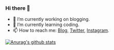 ### Hi there 👋

<!--
**ngzhio/ngzhio** is a ✨ _special_ ✨ repository because its `README.md` (this file) appears on your GitHub profile.

Here are some ideas to get you started:

- 🔭 I’m currently working on ...
- 🌱 I’m currently learning ...
- 👯 I’m looking to collaborate on ...
- 🤔 I’m looking for help with ...
- 💬 Ask me about ...
- 📫 How to reach me: ...
- 😄 Pronouns: ...
- ⚡ Fun fact: ...
-->

- 🔭 I’m currently working on blogging.
- 🌱 I’m currently learning coding.
- 📫 How to reach me: [Blog](https://ngzhio.github.io/), [Twitter](https://twitter.com/ngzhio), [Instagram](https://www.instagram.com/ngzhio/).

[![Anurag's github stats](https://github-readme-stats.vercel.app/api?username=ngzhio)](https://github.com/anuraghazra/github-readme-stats)
